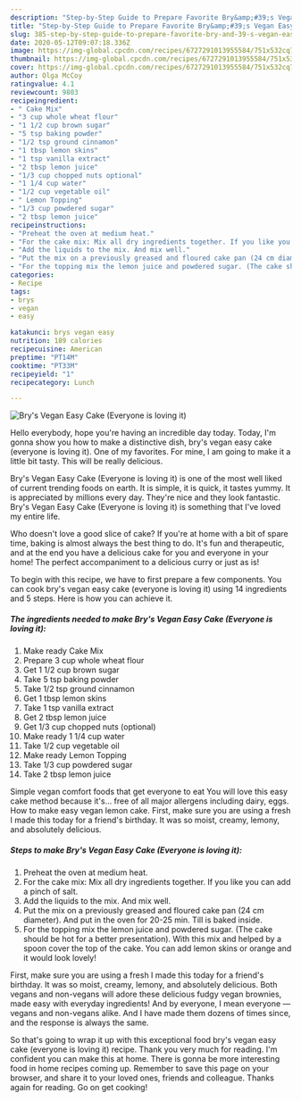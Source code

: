 ```yaml
---
description: "Step-by-Step Guide to Prepare Favorite Bry&amp;#39;s Vegan Easy Cake (Everyone is loving it)"
title: "Step-by-Step Guide to Prepare Favorite Bry&amp;#39;s Vegan Easy Cake (Everyone is loving it)"
slug: 385-step-by-step-guide-to-prepare-favorite-bry-and-39-s-vegan-easy-cake-everyone-is-loving-it
date: 2020-05-12T09:07:18.336Z
image: https://img-global.cpcdn.com/recipes/6727291013955584/751x532cq70/brys-vegan-easy-cake-everyone-is-loving-it-recipe-main-photo.jpg
thumbnail: https://img-global.cpcdn.com/recipes/6727291013955584/751x532cq70/brys-vegan-easy-cake-everyone-is-loving-it-recipe-main-photo.jpg
cover: https://img-global.cpcdn.com/recipes/6727291013955584/751x532cq70/brys-vegan-easy-cake-everyone-is-loving-it-recipe-main-photo.jpg
author: Olga McCoy
ratingvalue: 4.1
reviewcount: 9803
recipeingredient:
- " Cake Mix"
- "3 cup whole wheat flour"
- "1 1/2 cup brown sugar"
- "5 tsp baking powder"
- "1/2 tsp ground cinnamon"
- "1 tbsp lemon skins"
- "1 tsp vanilla extract"
- "2 tbsp lemon juice"
- "1/3 cup chopped nuts optional"
- "1 1/4 cup water"
- "1/2 cup vegetable oil"
- " Lemon Topping"
- "1/3 cup powdered sugar"
- "2 tbsp lemon juice"
recipeinstructions:
- "Preheat the oven at medium heat."
- "For the cake mix: Mix all dry ingredients together. If you like you can add a pinch of salt."
- "Add the liquids to the mix. And mix well."
- "Put the mix on a previously greased and floured cake pan (24 cm diameter). And put in the oven for 20-25 min. Till is baked inside."
- "For the topping mix the lemon juice and powdered sugar. (The cake should be hot for a better presentation). With this mix and helped by a spoon cover the top of the cake. You can add lemon skins or orange and it would look lovely!"
categories:
- Recipe
tags:
- brys
- vegan
- easy

katakunci: brys vegan easy 
nutrition: 189 calories
recipecuisine: American
preptime: "PT14M"
cooktime: "PT33M"
recipeyield: "1"
recipecategory: Lunch

---
```



![Bry&#39;s Vegan Easy Cake (Everyone is loving it)](https://img-global.cpcdn.com/recipes/6727291013955584/751x532cq70/brys-vegan-easy-cake-everyone-is-loving-it-recipe-main-photo.jpg)

Hello everybody, hope you're having an incredible day today. Today, I'm gonna show you how to make a distinctive dish, bry&#39;s vegan easy cake (everyone is loving it). One of my favorites. For mine, I am going to make it a little bit tasty. This will be really delicious.

Bry&#39;s Vegan Easy Cake (Everyone is loving it) is one of the most well liked of current trending foods on earth. It is simple, it is quick, it tastes yummy. It is appreciated by millions every day. They're nice and they look fantastic. Bry&#39;s Vegan Easy Cake (Everyone is loving it) is something that I've loved my entire life.

Who doesn&#39;t love a good slice of cake? If you&#39;re at home with a bit of spare time, baking is almost always the best thing to do. It&#39;s fun and therapeutic, and at the end you have a delicious cake for you and everyone in your home! The perfect accompaniment to a delicious curry or just as is!


To begin with this recipe, we have to first prepare a few components. You can cook bry&#39;s vegan easy cake (everyone is loving it) using 14 ingredients and 5 steps. Here is how you can achieve it.

<!--inarticleads1-->

##### The ingredients needed to make Bry&#39;s Vegan Easy Cake (Everyone is loving it):

1. Make ready  Cake Mix
1. Prepare 3 cup whole wheat flour
1. Get 1 1/2 cup brown sugar
1. Take 5 tsp baking powder
1. Take 1/2 tsp ground cinnamon
1. Get 1 tbsp lemon skins
1. Take 1 tsp vanilla extract
1. Get 2 tbsp lemon juice
1. Get 1/3 cup chopped nuts (optional)
1. Make ready 1 1/4 cup water
1. Take 1/2 cup vegetable oil
1. Make ready  Lemon Topping
1. Take 1/3 cup powdered sugar
1. Take 2 tbsp lemon juice


Simple vegan comfort foods that get everyone to eat You will love this easy cake method because it&#39;s… free of all major allergens including dairy, eggs. How to make easy vegan lemon cake. First, make sure you are using a fresh I made this today for a friend&#39;s birthday. It was so moist, creamy, lemony, and absolutely delicious. 

<!--inarticleads2-->

##### Steps to make Bry&#39;s Vegan Easy Cake (Everyone is loving it):

1. Preheat the oven at medium heat.
1. For the cake mix: Mix all dry ingredients together. If you like you can add a pinch of salt.
1. Add the liquids to the mix. And mix well.
1. Put the mix on a previously greased and floured cake pan (24 cm diameter). And put in the oven for 20-25 min. Till is baked inside.
1. For the topping mix the lemon juice and powdered sugar. (The cake should be hot for a better presentation). With this mix and helped by a spoon cover the top of the cake. You can add lemon skins or orange and it would look lovely!


First, make sure you are using a fresh I made this today for a friend&#39;s birthday. It was so moist, creamy, lemony, and absolutely delicious. Both vegans and non-vegans will adore these delicious fudgy vegan brownies, made easy with everyday ingredients! And by everyone, I mean everyone — vegans and non-vegans alike. And I have made them dozens of times since, and the response is always the same. 

So that's going to wrap it up with this exceptional food bry&#39;s vegan easy cake (everyone is loving it) recipe. Thank you very much for reading. I'm confident you can make this at home. There is gonna be more interesting food in home recipes coming up. Remember to save this page on your browser, and share it to your loved ones, friends and colleague. Thanks again for reading. Go on get cooking!
